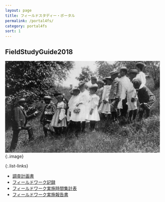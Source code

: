 ```yaml
---
layout: page
title: フィールドスタディー・ポータル
permalink: /portal4fs/
category: portal4fs
sort: 1
---
```


## FieldStudyGuide2018

![field trip](/assets/images/v1/2018/07/Field-trip_-_school_children_outdoors_listening_to_man_wide.jpg "field trip"){:.image}

{:.list-links}
*   [調査計画書](https://github.com/gsc-aoyama/fieldstudy-guide4gsc/raw/master/FieldStudyGuide2018/FieldWorkPlanProposal2018.docx)
*   [フィールドワーク記録](https://github.com/gsc-aoyama/fieldstudy-guide4gsc/raw/master/FieldStudyGuide2018/FieldWorkLog2018.docx)
*   [フィールドワーク実施時間集計表](https://github.com/gsc-aoyama/fieldstudy-guide4gsc/raw/master/FieldStudyGuide2018/FieldWorkRecordSheet2018.xlsx)
*   [フィールドワーク実施報告書](https://github.com/gsc-aoyama/fieldstudy-guide4gsc/raw/master/FieldStudyGuide2018/FieldWorkReport2018.docx)





